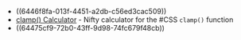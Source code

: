 - ((6446f8fa-013f-4451-a2db-c56ed3cac509))
- [clamp() Calculator](https://chrisburnell.com/clamp-calculator/) - Nifty calculator for the #CSS `clamp()` function
- ((64475cf9-72b0-43ff-9d98-74fc679f48cb))
